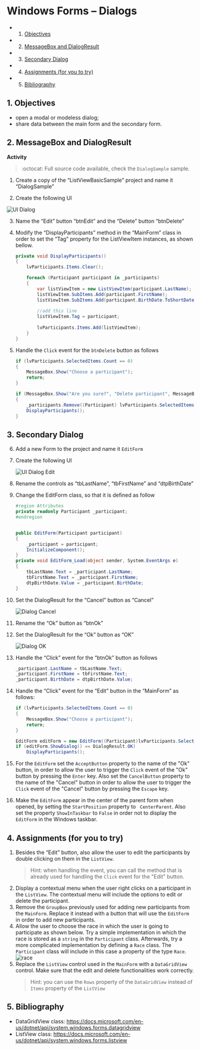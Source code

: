 # Windows Forms – Dialogs
<!-- vscode-markdown-toc -->
* 1. [Objectives](#Objectives)
* 2. [MessageBox and DialogResult](#MessageBoxandDialogResult)
* 3. [Secondary Dialog](#SecondaryDialog)
* 4. [Assignments (for you to try)](#Assignmentsforyoutotry)
* 5. [Bibliography](#Bibliography)

<!-- vscode-markdown-toc-config
	numbering=true
	autoSave=true
	/vscode-markdown-toc-config -->
<!-- /vscode-markdown-toc -->

##  1. <a name='Objectives'></a>Objectives
- open a modal or modeless dialog;
- share data between the main form and the secondary form.

##  2. <a name='MessageBoxandDialogResult'></a>MessageBox and DialogResult

**Activity**

> :octocat: Full source code available, check the `DialogSample` sample.

1. Create a copy of the “ListViewBasicSample” project and name it “DialogSample”

2. Create the following UI

![UI Dialog](docs/7/ui-dialog-sample.PNG)

3. Name the “Edit” button “btnEdit” and the “Delete” button “btnDelete”

4. Modify the “DisplayParticipants” method in the “MainForm” class in order to set the “Tag” property for the ListViewItem instances, as shown bellow.

	```c#
	private void DisplayParticipants()
	{
		lvParticipants.Items.Clear();

		foreach (Participant participant in _participants)
		{
			var listViewItem = new ListViewItem(participant.LastName);
			listViewItem.SubItems.Add(participant.FirstName);
			listViewItem.SubItems.Add(participant.BirthDate.ToShortDateString());
			
			//add this line
			listViewItem.Tag = participant;
			
			lvParticipants.Items.Add(listViewItem);
		}
	}
	```

5. Handle the `Click` event for the `btnDelete` button as follows

	```c#
	if (lvParticipants.SelectedItems.Count == 0)
	{
		MessageBox.Show("Choose a participant");
		return;
	}

	if (MessageBox.Show("Are you sure?", "Delete participant", MessageBoxButtons.YesNo, MessageBoxIcon.Warning) == DialogResult.Yes)
	{
		_participants.Remove((Participant) lvParticipants.SelectedItems[0].Tag);
		DisplayParticipants();
	}
	```

##  3. <a name='SecondaryDialog'></a>Secondary Dialog

6. Add a new Form to the project and name it `EditForm`

7. Create the following UI

	![UI Dialog Edit](docs/7/ui-dialog-edit.png)

8. Rename the controls as “tbLastName”, “tbFirstName” and “dtpBirthDate”

9. Change the EditForm class, so that it is defined as follow

	```c#
	#region Attributes
	private readonly Participant _participant;
	#endregion


	public EditForm(Participant participant)
	{
		_participant = participant;
		InitializeComponent();
	}
	private void EditForm_Load(object sender, System.EventArgs e)
	{
		tbLastName.Text = _participant.LastName;
		tbFirstName.Text = _participant.FirstName;
		dtpBirthDate.Value = _participant.BirthDate;
	}
	```

10. Set the DialogResult for the “Cancel” button as “Cancel”

	![Dialog Cancel](docs/7/ui-dialog-cancel.png)

11. Rename the “Ok” button as “btnOk”

12. Set the DialogResult for the “Ok” button as “OK”

	![Dialog OK](docs/7/ui-dialog-ok.png)

13. Handle the “Click” event for the “btnOk” button as follows

	```c#
	_participant.LastName = tbLastName.Text;
	_participant.FirstName = tbFirstName.Text;
	_participant.BirthDate = dtpBirthDate.Value;
	```

14. Handle the “Click” event for the “Edit” button in the “MainForm” as follows:

	```c#
	if (lvParticipants.SelectedItems.Count == 0)
	{
		MessageBox.Show("Choose a participant");
		return;
	}

	EditForm editForm = new EditForm((Participant)lvParticipants.SelectedItems[0].Tag);
	if (editForm.ShowDialog() == DialogResult.OK)
		DisplayParticipants();
	```
15. For the `EditForm` set the `AcceptButton` property to the name of the "Ok" button, in order to allow the user to trigger the `Click` event of the "Ok" button by pressing the `Enter` key. Also set the `CancelButton` property to the name of the "Cancel" button in order to allow the user to trigger the `Click` event of the "Cancel" button by pressing the `Escape` key.
16. Make the `EditForm` appear in the center of the parent form when opened, by setting the `StartPosition` property to ` CenterParent`. Also set the property `ShowInTaskbar` to `False` in order not to display the `EditForm` in the Windows taskbar.

##  4. <a name='Assignmentsforyoutotry'></a>Assignments (for you to try)
1. Besides the “Edit” button, also allow the user to edit the participants by double clicking on them in the `ListView`.
	> Hint: when handling the event, you can call the method that is already used for handling the `Click` event for the "Edit" button.
3. Display a contextual menu when the user right clicks on a participant in the `ListView`. The contextual menu will include the options to edit or delete the participant.
4. Remove the `GroupBox` previously used for adding new participants from the `MainForm`. Replace it instead with a button that will use the `EditForm` in order to add new participants.
5. Allow the user to choose the race in which the user is going to participate as shown below. Try a simple implementation in which the race is stored as a `string` in the `Participant` class. Afterwards, try a more complicated implementation by defining  a `Race` class. The `Participant` class will include in this case a property of the type `Race`.
	![race](docs/10/db-add-entity.png)
5. Replace the `ListView` control used in the `MainForm` with a `DataGridView` control. Make sure that the edit and delete functionalities work correctly.
	>Hint: you can use the `Rows` property of the `DataGridView` instead of `Items` property of the `ListView`

##  5. <a name='Bibliography'></a>Bibliography
- DataGridView class: https://docs.microsoft.com/en-us/dotnet/api/system.windows.forms.datagridview
- ListView class: https://docs.microsoft.com/en-us/dotnet/api/system.windows.forms.listview
